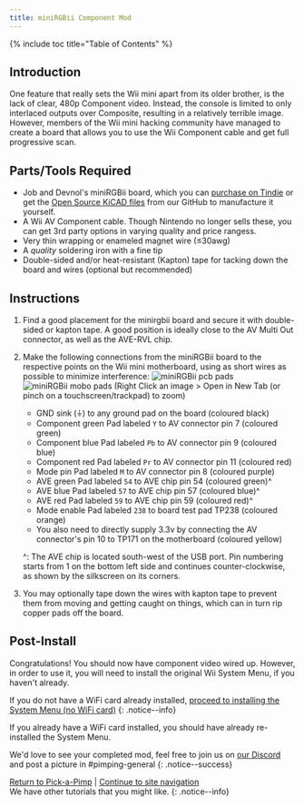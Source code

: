```yaml
---
title: miniRGBii Component Mod
---
```

{% include toc title="Table of Contents" %}

## Introduction

One feature that really sets the Wii mini apart from its older brother, is the lack of clear, 480p Component video. Instead, the console is limited to only interlaced outputs over Composite, resulting in a relatively terrible image. However, members of the Wii mini hacking community have managed to create a board that allows you to use the Wii Component cable and get full progressive scan.

## Parts/Tools Required

- Job and Devnol's miniRGBii board, which you can [purchase on Tindie](https://www.tindie.com/products/27985/) or get the [Open Source KiCAD files](https://github.com/Wii-Mini-Hacking/miniRGBii) from our GitHub to manufacture it yourself.
- A Wii AV Component cable. Though Nintendo no longer sells these, you can get 3rd party options in varying quality and price rangess.
- Very thin wrapping or enameled magnet wire (≤30awg)
- A _quality_ soldering iron with a fine tip
- Double-sided and/or heat-resistant (Kapton) tape for tacking down the board and wires (optional but recommended)

## Instructions

1. Find a good placement for the minirgbii board and secure it with double-sided or kapton tape. A good position is ideally close to the AV Multi Out connector, as well as the AVE-RVL chip.
1. Make the following connections from the miniRGBii board to the respective points on the Wii mini motherboard, using as short wires as possible to minimize interference:
	![miniRGBii pcb pads](/Pimp-My-mini/images/miniRGBii.png)
	![miniRGBii mobo pads](/Pimp-My-mini/images/motherboard/miniRGBii-mobo-pads.png)
	(Right Click an image > Open in New Tab (or pinch on a touchscreen/trackpad) to zoom)

	- GND sink (⏚) to any ground pad on the board (coloured black)
	- Component green Pad labeled `Y` to AV connector pin 7 (coloured green)
	- Component blue Pad labeled `Pb` to AV connector pin 9 (coloured blue)
	- Component red Pad labeled `Pr` to AV connector pin 11 (coloured red)
	- Mode pin Pad labeled `M` to AV connector pin 8 (coloured purple)
	- AVE green Pad labeled `54` to AVE chip pin 54 (coloured green)^
	- AVE blue Pad labeled `57` to AVE chip pin 57 (coloured blue)^
	- AVE red Pad labeled `59` to AVE chip pin 59 (coloured red)^
	- Mode enable Pad labeled `238` to board test pad TP238 (coloured orange)
	- You also need to directly supply 3.3v by connecting the AV connector's pin 10 to TP171 on the motherboard (coloured yellow)

	^: The AVE chip is located south-west of the USB port. Pin numbering starts from 1 on the bottom left side and continues counter-clockwise, as shown by the silkscreen on its corners.

1. You may optionally tape down the wires with kapton tape to prevent them from moving and getting caught on things, which can in turn rip copper pads off the board.

<!-- Your board should look similar to this: -->
<!-- TODO: Add completed mod images -->

## Post-Install

Congratulations! You should now have component video wired up. However, in order to use it, you will need to install the original Wii System Menu, if you haven't already.

If you do not have a WiFi card already installed, [proceed to installing the System Menu (no WiFi card)](sminstall-nowifi)
{: .notice--info}

If you already have a WiFi card installed, you should have already re-installed the System Menu. 

We'd love to see your completed mod, feel free to join us on [our Discord](https://discord.gg/6ryxnkS) and post a picture in #pimping-general
{: .notice--success}

[Return to Pick-a-Pimp](pick-a-pimp) | [Continue to site navigation](site-navigation)<br>
We have other tutorials that you might like.
{: .notice--info}


